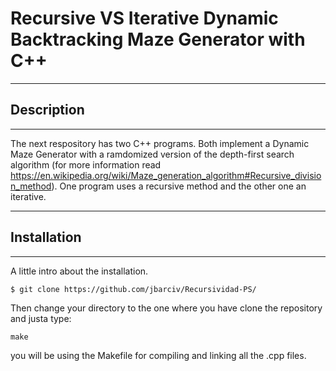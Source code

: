 # Recursive VS Iterative Dynamic Backtracking Maze Generator with C++
***
## Description
***
The next respository has two C++ programs. Both implement a Dynamic Maze Generator with a ramdomized version of the depth-first search algorithm (for more information read https://en.wikipedia.org/wiki/Maze_generation_algorithm#Recursive_division_method). One program uses a recursive method and the other one an iterative.
***
## Installation
***
A little intro about the installation. 
```
$ git clone https://github.com/jbarciv/Recursividad-PS/
```
Then change your directory to the one where you have clone the repository and justa type:
```
make
```
you will be using the Makefile for compiling and linking all the .cpp files.

